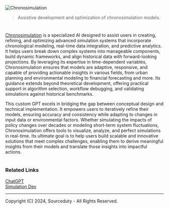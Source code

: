 ![Chronosimulation](https://github.com/user-attachments/assets/827aae06-8a4c-4dd1-a669-b8e748c1505c)

> Assistive development and optimization of chronosimulation models.
#

[Chronosimulation](https://chatgpt.com/g/g-674bac1493c88191bb208ee7463afac4-chronosimulation) is a specialized AI designed to assist users in creating, refining, and optimizing advanced simulation systems that incorporate chronological modeling, real-time data integration, and predictive analytics. It helps users break down complex systems into manageable components, build dynamic frameworks, and align historical data with forward-looking projections. By leveraging its expertise in time-dependent variables, Chronosimulation ensures that models are adaptive, responsive, and capable of providing actionable insights in various fields, from urban planning and environmental modeling to financial forecasting and more. Its guidance extends beyond theoretical development, offering practical support in algorithm selection, workflow debugging, and validating simulations against historical benchmarks.

This custom GPT excels in bridging the gap between conceptual design and technical implementation. It empowers users to iteratively refine their models, ensuring accuracy and consistency while adapting to changes in input data or environmental factors. Whether simulating the impacts of policy changes over decades or modeling short-term system fluctuations, Chronosimulation offers tools to visualize, analyze, and perfect simulations in real-time. Its ultimate goal is to help users build scalable and innovative solutions that meet complex challenges, enabling them to derive meaningful insights from their models and translate those insights into impactful actions.

#
### Related Links

[ChatGPT](https://github.com/sourceduty/ChatGPT)
<br>
[Simulation Dev](https://github.com/sourceduty/Simulation_Dev)

***
Copyright (C) 2024, Sourceduty - All Rights Reserved.

